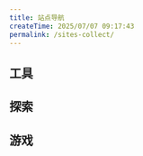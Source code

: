 ```yaml
---
title: 站点导航
createTime: 2025/07/07 09:17:43
permalink: /sites-collect/
---
```


## 工具

<CardGrid>
  <LinkCard title="Json在线解析" icon="material-icon-theme:json" href="https://json.sreio.com" />
  <LinkCard title="md2pdf" icon="catppuccin:markdown" href="https://md2pdf.sreio.com" />
  <LinkCard title="pdf2md" icon="material-icon-theme:pdf" href="https://pdf2md.morethan.io" />
  <LinkCard title="IT Tools" icon="streamline-stickies-color:lab-tools" href="https://it-tools.tech" />
  <LinkCard title="curl命令转换工具" icon="logos:curl" href="https://curlconverter.com" />
  <LinkCard title="图片压缩工具" icon="catppuccin:image" href="https://tinypng.com/" />
  <LinkCard title="订阅转换器" icon="icon-park:transform" href="https://sub.srrio.cc" />
  <LinkCard title="VPN测速" icon="line-md:speed-loop" href="https://nodequality.com" />
  <LinkCard title="ckeyRun" icon="vscode-icons:file-type-appscript" href="https://ckey.run/" />
</CardGrid>

## 探索

<CardGrid>
  <LinkCard title="theme-plume主题" icon="icon-park:theme" href="https://theme-plume.vuejs.press/guide/intro/" />
  <LinkCard title="Emoji大全" icon="icon-park:message-emoji" href="https://emoji6.com/emojiall/" />
  <LinkCard title="iconify" icon="line-md:iconify1" href="https://icon-sets.iconify.design/" />
  <LinkCard title="Emoji表情站" icon="icon-park:game-emoji" href="https://emojicombo.net/zh" />
  <LinkCard title="免费在线拼图工具" icon="streamline-color:edit-image-photo-flat" href="https://img.ops-coffee.cn/photo/" />
</CardGrid>


## 游戏

<CardGrid>
  <LinkCard title="俄罗斯方块" icon="streamline-freehand-color:video-game-tetris" href="https://binaryify.github.io/vue-tetris/?lan=zh" />
  <LinkCard title="烟花" icon="streamline-ultimate-color:fireworks-stick" href="https://bytesfly.github.io/blog/pages/fireworks.html" />
</CardGrid>